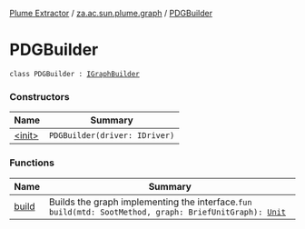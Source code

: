 [Plume Extractor](../../index.md) / [za.ac.sun.plume.graph](../index.md) / [PDGBuilder](./index.md)

# PDGBuilder

`class PDGBuilder : `[`IGraphBuilder`](../-i-graph-builder/index.md)

### Constructors

| Name | Summary |
|---|---|
| [&lt;init&gt;](-init-.md) | `PDGBuilder(driver: IDriver)` |

### Functions

| Name | Summary |
|---|---|
| [build](build.md) | Builds the graph implementing the interface.`fun build(mtd: SootMethod, graph: BriefUnitGraph): `[`Unit`](https://kotlinlang.org/api/latest/jvm/stdlib/kotlin/-unit/index.html) |
